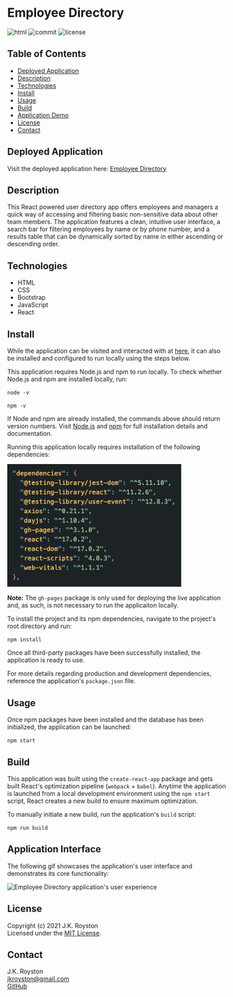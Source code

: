 # Employee Directory 

![html](https://img.shields.io/github/languages/top/jxhnkndl/employee-directory?style=plastic)
![commit](https://img.shields.io/github/last-commit/jxhnkndl/employee-directory?style=plastic)
![license](https://img.shields.io/static/v1?label=license&message=MIT&color=orange&style=plastic)

## Table of Contents
- [Deployed Application](#deployed-application)
- [Description](#description)
- [Technologies](#technologies)
- [Install](#install)
- [Usage](#usage)
- [Build](#build)
- [Application Demo](#application-demo)
- [License](#license)
- [Contact](#contact)

## Deployed Application
Visit the deployed application here: [Employee Directory](https://jxhnkndl.github.io/employee-directory/)

## Description
This React powered user directory app offers employees and managers a quick way of accessing and filtering basic non-sensitive data about other team members. The application features a clean, intuitive user interface, a search bar for filtering employees by name or by phone number, and a results table that can be dynamically sorted by name in either ascending or descending order.


## Technologies

- HTML
- CSS
- Bootstrap
- JavaScript
- React

## Install

While the application can be visited and interacted with at [here](#deployed-application), it can also be installed and configured to run locally using the steps below.

This application requires Node.js and npm to run locally. To check whether Node.js and npm are installed locally, run:

```
node -v
```

```
npm -v
```

If Node and npm are already installed, the commands above should return version numbers. Visit [Node.js](http://www.nodejs.org/) and [npm](https://docs.npmjs.com/downloading-and-installing-node-js-and-npm) for full installation details and documentation.

Running this application locally requires installation of the following dependencies: 

<img src="assets/screenshots/dependencies.png" alt="Screenshot of application's npm dependencies" width="400">  

**Note:** The `gh-pages` package is only used for deploying the live application and, as such, is not necessary to run the applicaiton locally.

To install the project and its npm dependencies, navigate to the project's root directory and run:

```
npm install
```

Once all third-party packages have been successfully installed, the application is ready to use.

For more details regarding production and development dependencies, reference the application's `package.json` file.


## Usage

Once npm packages have been installed and the database has been initialized, the application can be launched:

```
npm start
```

## Build

This application was built using the `create-react-app` package and gets built React's optimization pipeline (`webpack` + `babel`). Anytime the application is launched from a local development environment using the `npm start` script, React creates a new build to ensure maximum optimization.

To manually initiate a new build, run the application's `build` script:

```
npm run build
```


## Application Interface

The following gif showcases the application's user interface and demonstrates its core functionality:

<img src="" alt="Employee Directory application's user experience" width="1000">  


## License

Copyright (c) 2021 J.K. Royston  
Licensed under the [MIT License](https://opensource.org/licenses/MIT).

## Contact

J.K. Royston  
<jkroyston@gmail.com>  
[GitHub](https://www.github.com/jxhnkndl)
